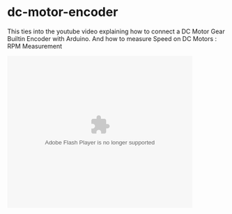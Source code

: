 # dc-motor-encoder
This ties into the youtube video explaining how to connect a DC Motor Gear Builtin Encoder with Arduino. 
And how to measure Speed on DC Motors : RPM Measurement

<object width="425" height="350">
  <param name="movie" value="http://www.youtube.com/user/wwwLoveWatercom?v=BTRN1YETpyg" />
  <param name="wmode" value="transparent" />
  <embed src="https://youtu.be/URPIO19vH0M"
         type="application/x-shockwave-flash"
         wmode="transparent" width="425" height="350" />
</object



